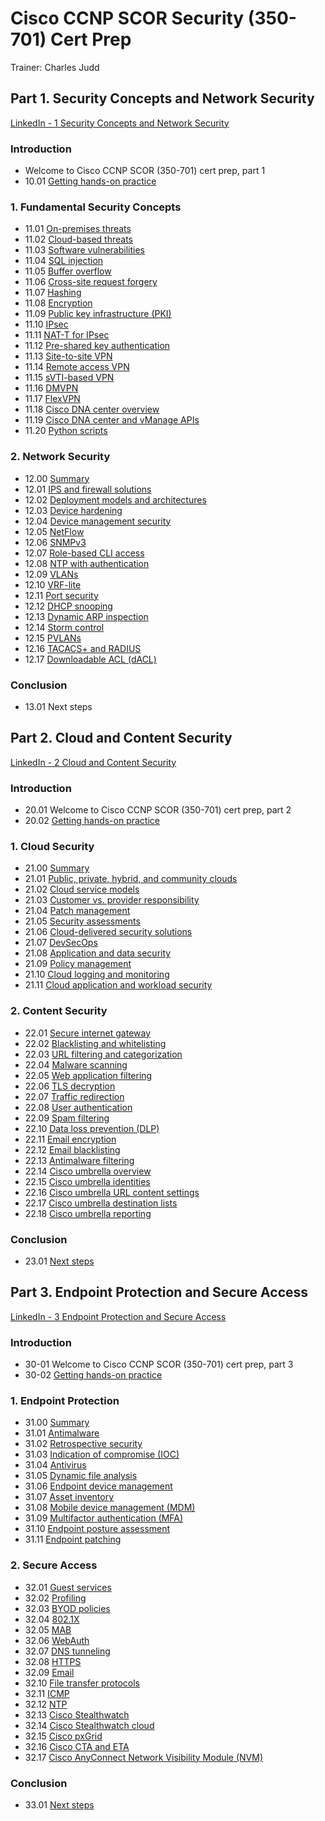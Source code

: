 # Cisco CCNP SCOR Security (350-701) Cert Prep

Trainer: Charles Judd


## Part 1. Security Concepts and Network Security

[LinkedIn - 1 Security Concepts and Network Security](https://bit.ly/3lAnE75)


### Introduction

- Welcome to Cisco CCNP SCOR (350-701) cert prep, part 1
- 10.01 [Getting hands-on practice](10.01-handson.md)


### 1. Fundamental Security Concepts

- 11.01 [On-premises threats](11.01-premises.md)
- 11.02 [Cloud-based threats](11.02-cloud.md)
- 11.03 [Software vulnerabilities](11.03-swVul.md)
- 11.04 [SQL injection](11.04-sqlInject.md)
- 11.05 [Buffer overflow](11.05-buffer.md)
- 11.06 [Cross-site request forgery](11.06-csrf.md)
- 11.07 [Hashing](11.07-hashing.md)
- 11.08 [Encryption](11.08-encrypt.md)
- 11.09 [Public key infrastructure (PKI)](11.09-pki.md)
- 11.10 [IPsec](11.10-ipsec.md)
- 11.11 [NAT-T for IPsec](11.11-natT.md)
- 11.12 [Pre-shared key authentication](11.12-keyauth.md)
- 11.13 [Site-to-site VPN](11.13-s2svpn.md)
- 11.14 [Remote access VPN](11.14-ravpn.md)
- 11.15 [sVTI-based VPN](11.15-svti.md)
- 11.16 [DMVPN](11.16-dmvpn.md)
- 11.17 [FlexVPN](11.17-flexvpn.md)
- 11.18 [Cisco DNA center overview](11.18-dnaoverview.md)
- 11.19 [Cisco DNA center and vManage APIs](11.19-dnavManage.md)
- 11.20 [Python scripts](11.20-python.md)


### 2. Network Security

- 12.00 [Summary](12.00-summary.md)
- 12.01 [IPS and firewall solutions](12.01-ipsfw.md)
- 12.02 [Deployment models and architectures](12.02-arch.md)
- 12.03 [Device hardening](12.03-hardening.md)
- 12.04 [Device management security](12.04-devmgmt.md)
- 12.05 [NetFlow](12.05-netflow.md)
- 12.06 [SNMPv3](12.06-snmpv3.md)
- 12.07 [Role-based CLI access](12.07-rbaccli.md)
- 12.08 [NTP with authentication](12.08-ntpauth.md)
- 12.09 [VLANs](12.09-vlans.md)
- 12.10 [VRF-lite](12.10-vfrlite.md)
- 12.11 [Port security](12.11-portsec.md)
- 12.12 [DHCP snooping](12.12-dhcpsnoop.md)
- 12.13 [Dynamic ARP inspection](12.13-dynaapr.md)
- 12.14 [Storm control](12.14-stormctrl.md)
- 12.15 [PVLANs](12.15-pvlans.md)
- 12.16 [TACACS+ and RADIUS](12.16-authsrv.md)
- 12.17 [Downloadable ACL (dACL)](12.17-dacl.md)


### Conclusion

- 13.01 Next steps


## Part 2. Cloud and Content Security

[LinkedIn - 2 Cloud and Content Security](https://bit.ly/3nXa7I4)


### Introduction

- 20.01 Welcome to Cisco CCNP SCOR (350-701) cert prep, part 2
- 20.02 [Getting hands-on practice](20.01-handson.md)


### 1. Cloud Security

- 21.00 [Summary](21.00-summary.md)
- 21.01 [Public, private, hybrid, and community clouds](21.01-clouds.md)
- 21.02 [Cloud service models](21.02-cloudmodel.md)
- 21.03 [Customer vs. provider responsibility](21.03-response.md)
- 21.04 [Patch management](21.04-patchmgmt.md)
- 21.05 [Security assessments](21.05-secassess.md)
- 21.06 [Cloud-delivered security solutions](21.06-secsol.md)
- 21.07 [DevSecOps](21.07-devsecops.md)
- 21.08 [Application and data security](21.08-appsec.md)
- 21.09 [Policy management](21.09-policy.md)
- 21.10 [Cloud logging and monitoring](21.10-logmonit.md)
- 21.11 [Cloud application and workload security](21.11-workload.md)


### 2. Content Security

- 22.01 [Secure internet gateway](22.01-gateway.md)
- 22.02 [Blacklisting and whitelisting](22.02-listings.md)
- 22.03 [URL filtering and categorization](22.03-urlfilter.md)
- 22.04 [Malware scanning](22.04-malware.md)
- 22.05 [Web application filtering](22.05-webfilter.md)
- 22.06 [TLS decryption](22.06-tlsdescrypt.md)
- 22.07 [Traffic redirection](22.07-redirect.md)
- 22.08 [User authentication](22.08-userauth.md)
- 22.09 [Spam filtering](22.09-spanfilter.md)
- 22.10 [Data loss prevention (DLP)](22.10-dlp.md)
- 22.11 [Email encryption](22.11-emailencrypt.md)
- 22.12 [Email blacklisting](22.12-emaillist.md)
- 22.13 [Antimalware filtering](22.13-antimalware.md)
- 22.14 [Cisco umbrella overview](22.14-umbrella.md)
- 22.15 [Cisco umbrella identities](22.15-identity.md)
- 22.16 [Cisco umbrella URL content settings](22.16-url.md)
- 22.17 [Cisco umbrella destination lists](22.17-dstlist.md)
- 22.18 [Cisco umbrella reporting](22.18-report.md)


### Conclusion

- 23.01 [Next steps](23.01-next.md)


## Part 3. Endpoint Protection and Secure Access

[LinkedIn - 3 Endpoint Protection and Secure Access](https://bit.ly/3CXByG8)


### Introduction

- 30-01 Welcome to Cisco CCNP SCOR (350-701) cert prep, part 3
- 30-02 [Getting hands-on practice](31.02-handson.md)


### 1. Endpoint Protection

- 31.00 [Summary](31.00-summary.md)
- 31.01 [Antimalware](31.01-antimalware.md)
- 31.02 [Retrospective security](31.02-retrospect.md)
- 31.03 [Indication of compromise (IOC)](31.03-ioc.md)
- 31.04 [Antivirus](31.04-antivirus.md)
- 31.05 [Dynamic file analysis](31.05-dynafile.md)
- 31.06 [Endpoint device management](31.06-devmgmt.md)
- 31.07 [Asset inventory](31.07-assetinv.md)
- 31.08 [Mobile device management (MDM)](31.08-mdm.md)
- 31.09 [Multifactor authentication (MFA)](31.09-mfa.md)
- 31.10 [Endpoint posture assessment](31.10-posture.md)
- 31.11 [Endpoint patching](31.11-endptpatch.md)


### 2. Secure Access

- 32.01 [Guest services](32.01-guest.md)
- 32.02 [Profiling](32.02-profile.md)
- 32.03 [BYOD policies](32.03-byod.md)
- 32.04 [802.1X](32.04-8021x.md)
- 32.05 [MAB](32.05-mab.md)
- 32.06 [WebAuth](32.06-webauth.md)
- 32.07 [DNS tunneling](32.07-dnstunnel.md)
- 32.08 [HTTPS](32.08-https.md)
- 32.09 [Email](32.09-email.md)
- 32.10 [File transfer protocols](32.10-ftp.md)
- 32.11 [ICMP](32.11-icmp.md)
- 32.12 [NTP](32.12-ntp.md)
- 32.13 [Cisco Stealthwatch](32.13-stealth.md)
- 32.14 [Cisco Stealthwatch cloud](32.14-stealthcloud.md)
- 32.15 [Cisco pxGrid](32.15-pxgrid.md)
- 32.16 [Cisco CTA and ETA](32.16-ctaeta.md)
- 32.17 [Cisco AnyConnect Network Visibility Module (NVM)](32.17-nvm.md)


### Conclusion

- 33.01 [Next steps](33.01-next.md)




